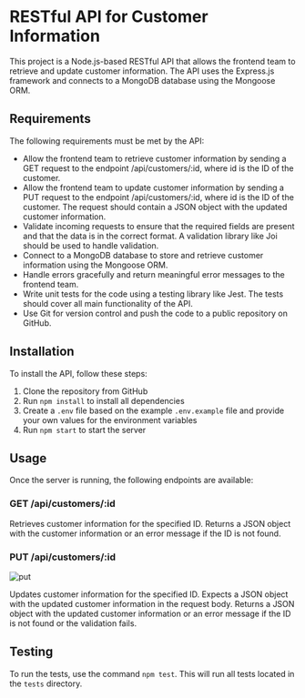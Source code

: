 
<!DOCTYPE html>
<html>

<head>
  <meta charset="utf-8">
  <meta name="viewport" content="width=device-width, initial-scale=1.0">
  <title>Welcome file</title>
  <link rel="stylesheet" href="https://stackedit.io/style.css" />
</head>

<body class="stackedit">
  <div class="stackedit__html"><h1 id="restful-api-for-customer-information">RESTful API for Customer Information</h1>
<p>This project is a Node.js-based RESTful API that allows the frontend team to retrieve and update customer information. The API uses the Express.js framework and connects to a MongoDB database using the Mongoose ORM.</p>
<h2 id="requirements">Requirements</h2>
<p>The following requirements must be met by the API:</p>
<ul>
<li>Allow the frontend team to retrieve customer information by sending a GET request to the endpoint /api/customers/:id, where id is the ID of the customer.</li>
<li>Allow the frontend team to update customer information by sending a PUT request to the endpoint /api/customers/:id, where id is the ID of the customer. The request should contain a JSON object with the updated customer information.</li>
<li>Validate incoming requests to ensure that the required fields are present and that the data is in the correct format. A validation library like Joi should be used to handle validation.</li>
<li>Connect to a MongoDB database to store and retrieve customer information using the Mongoose ORM.</li>
<li>Handle errors gracefully and return meaningful error messages to the frontend team.</li>
<li>Write unit tests for the code using a testing library like Jest. The tests should cover all main functionality of the API.</li>
<li>Use Git for version control and push the code to a public repository on GitHub.</li>
</ul>
<h2 id="installation">Installation</h2>
<p>To install the API, follow these steps:</p>
<ol>
<li>Clone the repository from GitHub</li>
<li>Run  <code>npm install</code>  to install all dependencies</li>
<li>Create a  <code>.env</code>  file based on the example  <code>.env.example</code>  file and provide your own values for the environment variables</li>
<li>Run  <code>npm start</code>  to start the server</li>
</ol>
<h2 id="usage">Usage</h2>
<p>Once the server is running, the following endpoints are available:</p>
<h3 id="get-apicustomersid">GET /api/customers/:id</h3>
<p>Retrieves customer information for the specified ID. Returns a JSON object with the customer information or an error message if the ID is not found.</p>
<h3 id="put-apicustomersid">PUT /api/customers/:id</h3>
    <img src="https://ibb.co/gDXn0Sj" alt="put ">
<p>Updates customer information for the specified ID. Expects a JSON object with the updated customer information in the request body. Returns a JSON object with the updated customer information or an error message if the ID is not found or the validation fails.</p>
<h2 id="testing">Testing</h2>
<p>To run the tests, use the command <code>npm test</code>. This will run all tests located in the <code>tests</code> directory.</p>
</div>
</body>

</html>
